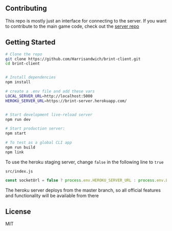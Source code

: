 Contributing
---------------

This repo is mostly just an interface for connecting to the server. If you want to contribute to the main game code, check out the [server repo](https://github.com/Harrisandwich/brint-server)


Getting Started
---------------

```sh
# Clone the repo
git clone https://github.com/Harrisandwich/brint-client.git
cd brint-client


# Install dependencies
npm install

# create a .env file and add these vars
LOCAL_SERVER_URL=http://localhost:5000
HEROKU_SERVER_URL=https://brint-server.herokuapp.com/


# Start development live-reload server
npm run dev

# Start production server:
npm start

# To test as a global CLI app
npm run build
npm link

```

To use the heroku staging server, change `false` in the following line to `true`

`src/index.js`
```javascript
const socketUrl = false ? process.env.HEROKU_SERVER_URL : process.env.LOCAL_SERVER_URL
```

The heroku server deploys from the master branch, so all official features and functionality will be available from there

License
-------

MIT
